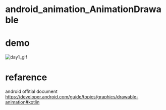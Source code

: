 # android_animation_AnimationDrawable

# demo

![day1_gif](https://user-images.githubusercontent.com/38001967/82822457-c862c300-9ee0-11ea-9ec2-0c126982a671.gif)

# refarence

android offitial document
https://developer.android.com/guide/topics/graphics/drawable-animation#kotlin
